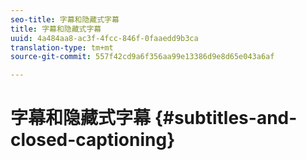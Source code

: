 ```yaml
---
seo-title: 字幕和隐藏式字幕
title: 字幕和隐藏式字幕
uuid: 4a484aa8-ac3f-4fcc-846f-0faaedd9b3ca
translation-type: tm+mt
source-git-commit: 557f42cd9a6f356aa99e13386d9e8d65e043a6af

---
```



# 字幕和隐藏式字幕 {#subtitles-and-closed-captioning}
